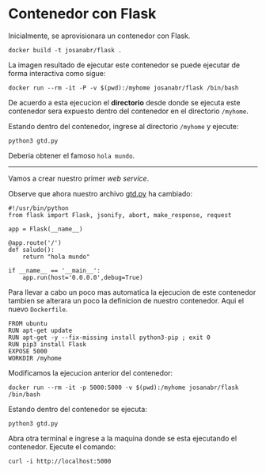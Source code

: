 # Contenedor con Flask

Inicialmente, se aprovisionara un contenedor con Flask. 

```
docker build -t josanabr/flask .
```

La imagen resultado de ejecutar este contenedor se puede ejecutar de forma interactiva como sigue:

```
docker run --rm -it -P -v $(pwd):/myhome josanabr/flask /bin/bash
```

De acuerdo a esta ejecucion el **directorio** desde donde se ejecuta este contenedor sera expuesto dentro del contenedor en el directorio `/myhome`.

Estando dentro del contenedor, ingrese al directorio `/myhome` y ejecute:

```
python3 gtd.py
```

Deberia obtener el famoso `hola mundo`.

---

Vamos a crear nuestro primer *web service*. 

Observe que ahora nuestro archivo [gtd.py](gtd.py) ha cambiado:

```
#!/usr/bin/python
from flask import Flask, jsonify, abort, make_response, request

app = Flask(__name__)

@app.route('/')
def saludo():
	return "hola mundo"

if __name__ == '__main__':
    app.run(host='0.0.0.0',debug=True)
```

Para llevar a cabo un poco mas automatica la ejecucion de este contenedor tambien se alterara un poco la definicion de nuestro contenedor. 
Aqui el nuevo `Dockerfile`.

```
FROM ubuntu
RUN apt-get update
RUN apt-get -y --fix-missing install python3-pip ; exit 0
RUN pip3 install Flask
EXPOSE 5000
WORKDIR /myhome
```

Modificamos la ejecucion anterior del contenedor:

```
docker run --rm -it -p 5000:5000 -v $(pwd):/myhome josanabr/flask /bin/bash
```

Estando dentro del contenedor se ejecuta:

```
python3 gtd.py
```

Abra otra terminal e ingrese a la maquina donde se esta ejecutando el contenedor. 
Ejecute el comando:

```
curl -i http://localhost:5000
```
